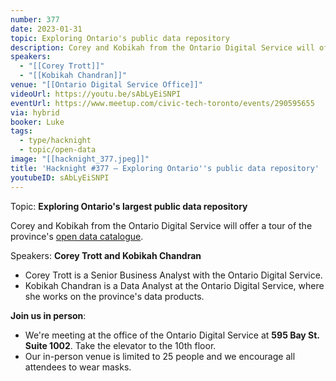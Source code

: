 ```yaml
---
number: 377
date: 2023-01-31
topic: Exploring Ontario's public data repository
description: Corey and Kobikah from the Ontario Digital Service will offer a tour of the province's [open data catalogue](https://data.ontario.ca/).
speakers:
  - "[[Corey Trott]]"
  - "[[Kobikah Chandran]]"
venue: "[[Ontario Digital Service Office]]"
videoUrl: https://youtu.be/sAbLyEiSNPI
eventUrl: https://www.meetup.com/civic-tech-toronto/events/290595655
via: hybrid
booker: Luke
tags:
  - type/hacknight
  - topic/open-data
image: "[[hacknight_377.jpeg]]"
title: 'Hacknight #377 – Exploring Ontario''s public data repository'
youtubeID: sAbLyEiSNPI
---
```


Topic: **Exploring Ontario's largest public data repository**

Corey and Kobikah from the Ontario Digital Service will offer a tour of the province's [open data catalogue](https://data.ontario.ca/).

Speakers: **Corey Trott and Kobikah Chandran**

* Corey Trott is a Senior Business Analyst with the Ontario Digital Service.
* Kobikah Chandran is a Data Analyst at the Ontario Digital Service, where she works on the province's data products.

**Join us in person**:

* We're meeting at the office of the Ontario Digital Service at **595 Bay St. Suite 1002**. Take the elevator to the 10th floor.
* Our in-person venue is limited to 25 people and we encourage all attendees to wear masks.
